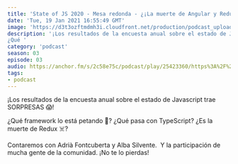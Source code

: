 ```yaml
---
title: 'State of JS 2020 - Mesa redonda - ¿¡La muerte de Angular y Redux!? - 03x03'
date: 'Tue, 19 Jan 2021 16:55:49 GMT'
image: 'https://d3t3ozftmdmh3i.cloudfront.net/production/podcast_uploaded_episode/7340239/7340239-1611075357745-6d35034b4075e.jpg'
description: '¡Los resultados de la encuesta anual sobre el estado de Javascript trae SORPRESAS 😱!
¿Qué '
category: 'podcast'
season: 03
episode: 03
audio: https://anchor.fm/s/2c58e75c/podcast/play/25423360/https%3A%2F%2Fd3ctxlq1ktw2nl.cloudfront.net%2Fstaging%2F2021-0-19%2F839920f7-362f-b8d0-0535-2beedcd79508.m4a
tags:
- podcast
---
```


<p>¡Los resultados de la encuesta anual sobre el estado de Javascript trae SORPRESAS 😱!</p>
<p>¿Qué framework lo está petando 🤯? ¿Qué pasa con TypeScript? ¿Es la muerte de Redux ☠️?</p>
<p>Contaremos con Adrià Fontcuberta y Alba Silvente. &nbsp;Y la participación de mucha gente de la comunidad. ¡No te lo pierdas!</p>

